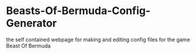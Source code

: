 # Beasts-Of-Bermuda-Config-Generator
the self contained webpage for making and editing config files for the game Beast Of Bermuda
